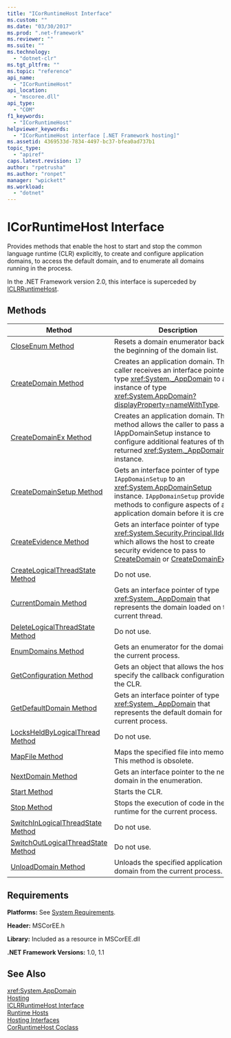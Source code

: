 ```yaml
---
title: "ICorRuntimeHost Interface"
ms.custom: ""
ms.date: "03/30/2017"
ms.prod: ".net-framework"
ms.reviewer: ""
ms.suite: ""
ms.technology: 
  - "dotnet-clr"
ms.tgt_pltfrm: ""
ms.topic: "reference"
api_name: 
  - "ICorRuntimeHost"
api_location: 
  - "mscoree.dll"
api_type: 
  - "COM"
f1_keywords: 
  - "ICorRuntimeHost"
helpviewer_keywords: 
  - "ICorRuntimeHost interface [.NET Framework hosting]"
ms.assetid: 4369533d-7834-4497-bc37-bfea0ad737b1
topic_type: 
  - "apiref"
caps.latest.revision: 17
author: "rpetrusha"
ms.author: "ronpet"
manager: "wpickett"
ms.workload: 
  - "dotnet"
---
```

# ICorRuntimeHost Interface
Provides methods that enable the host to start and stop the common language runtime (CLR) explicitly, to create and configure application domains, to access the default domain, and to enumerate all domains running in the process.  
  
 In the .NET Framework version 2.0, this interface is superceded by [ICLRRuntimeHost](../../../../docs/framework/unmanaged-api/hosting/iclrruntimehost-interface.md).  
  
## Methods  
  
|Method|Description|  
|------------|-----------------|  
|[CloseEnum Method](../../../../docs/framework/unmanaged-api/hosting/icorruntimehost-closeenum-method.md)|Resets a domain enumerator back to the beginning of the domain list.|  
|[CreateDomain Method](../../../../docs/framework/unmanaged-api/hosting/icorruntimehost-createdomain-method.md)|Creates an application domain. The caller receives an interface pointer of type <xref:System._AppDomain> to an instance of type <xref:System.AppDomain?displayProperty=nameWithType>.|  
|[CreateDomainEx Method](../../../../docs/framework/unmanaged-api/hosting/icorruntimehost-createdomainex-method.md)|Creates an application domain. This method allows the caller to pass an IAppDomainSetup instance to configure additional features of the returned <xref:System._AppDomain> instance.|  
|[CreateDomainSetup Method](../../../../docs/framework/unmanaged-api/hosting/icorruntimehost-createdomainsetup-method.md)|Gets an interface pointer of type `IAppDomainSetup` to an <xref:System.AppDomainSetup> instance. `IAppDomainSetup` provides methods to configure aspects of an application domain before it is created.|  
|[CreateEvidence Method](../../../../docs/framework/unmanaged-api/hosting/icorruntimehost-createevidence-method.md)|Gets an interface pointer of type <xref:System.Security.Principal.IIdentity>, which allows the host to create security evidence to pass to [CreateDomain](../../../../docs/framework/unmanaged-api/hosting/icorruntimehost-createdomain-method.md) or [CreateDomainEx](../../../../docs/framework/unmanaged-api/hosting/icorruntimehost-createdomainex-method.md).|  
|[CreateLogicalThreadState Method](../../../../docs/framework/unmanaged-api/hosting/icorruntimehost-createlogicalthreadstate-method.md)|Do not use.|  
|[CurrentDomain Method](../../../../docs/framework/unmanaged-api/hosting/icorruntimehost-currentdomain-method.md)|Gets an interface pointer of type <xref:System._AppDomain> that represents the domain loaded on the current thread.|  
|[DeleteLogicalThreadState Method](../../../../docs/framework/unmanaged-api/hosting/icorruntimehost-deletelogicalthreadstate-method.md)|Do not use.|  
|[EnumDomains Method](../../../../docs/framework/unmanaged-api/hosting/icorruntimehost-enumdomains-method.md)|Gets an enumerator for the domains in the current process.|  
|[GetConfiguration Method](../../../../docs/framework/unmanaged-api/hosting/icorruntimehost-getconfiguration-method.md)|Gets an object that allows the host to specify the callback configuration of the CLR.|  
|[GetDefaultDomain Method](../../../../docs/framework/unmanaged-api/hosting/icorruntimehost-getdefaultdomain-method.md)|Gets an interface pointer of type <xref:System._AppDomain> that represents the default domain for the current process.|  
|[LocksHeldByLogicalThread Method](../../../../docs/framework/unmanaged-api/hosting/icorruntimehost-locksheldbylogicalthread-method.md)|Do not use.|  
|[MapFile Method](../../../../docs/framework/unmanaged-api/hosting/icorruntimehost-mapfile-method.md)|Maps the specified file into memory. This method is obsolete.|  
|[NextDomain Method](../../../../docs/framework/unmanaged-api/hosting/icorruntimehost-nextdomain-method.md)|Gets an interface pointer to the next domain in the enumeration.|  
|[Start Method](../../../../docs/framework/unmanaged-api/hosting/icorruntimehost-start-method.md)|Starts the CLR.|  
|[Stop Method](../../../../docs/framework/unmanaged-api/hosting/icorruntimehost-stop-method.md)|Stops the execution of code in the runtime for the current process.|  
|[SwitchInLogicalThreadState Method](../../../../docs/framework/unmanaged-api/hosting/icorruntimehost-switchinlogicalthreadstate-method.md)|Do not use.|  
|[SwitchOutLogicalThreadState Method](../../../../docs/framework/unmanaged-api/hosting/icorruntimehost-switchoutlogicalthreadstate-method.md)|Do not use.|  
|[UnloadDomain Method](../../../../docs/framework/unmanaged-api/hosting/icorruntimehost-unloaddomain-method.md)|Unloads the specified application domain from the current process.|  
  
## Requirements  
 **Platforms:** See [System Requirements](../../../../docs/framework/get-started/system-requirements.md).  
  
 **Header:** MSCorEE.h  
  
 **Library:** Included as a resource in MSCorEE.dll  
  
 **.NET Framework Versions:** 1.0, 1.1  
  
## See Also  
 <xref:System.AppDomain>  
 [Hosting](../../../../docs/framework/unmanaged-api/hosting/index.md)  
 [ICLRRuntimeHost Interface](../../../../docs/framework/unmanaged-api/hosting/iclrruntimehost-interface.md)  
 [Runtime Hosts](http://msdn.microsoft.com/library/99d9246a-b994-4fe5-985c-8588d1d59998)  
 [Hosting Interfaces](../../../../docs/framework/unmanaged-api/hosting/hosting-interfaces.md)  
 [CorRuntimeHost Coclass](../../../../docs/framework/unmanaged-api/hosting/corruntimehost-coclass.md)
